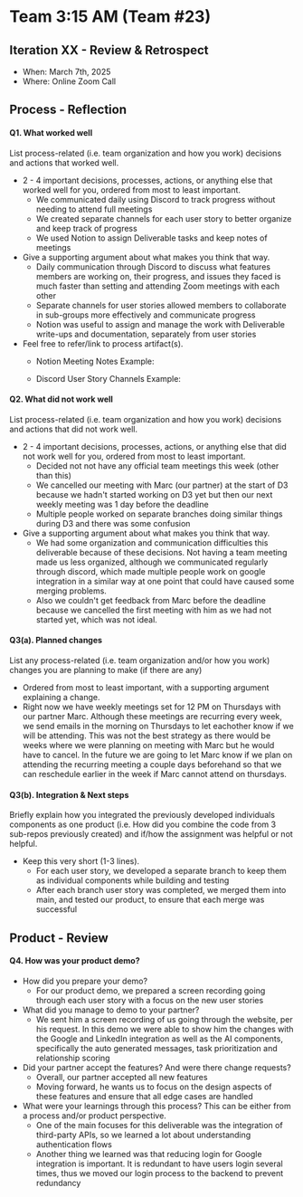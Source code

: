 # **Team 3:15 AM (Team \#23)**

## **Iteration XX \- Review & Retrospect**

* When: March 7th, 2025  
* Where: Online Zoom Call

## **Process \- Reflection**

#### **Q1. What worked well**

List process-related (i.e. team organization and how you work) decisions and actions that worked well.

* 2 \- 4 important decisions, processes, actions, or anything else that worked well for you, ordered from most to least important.  
  * We communicated daily using Discord to track progress without needing to attend full meetings  
  * We created separate channels for each user story to better organize and keep track of progress  
  * We used Notion to assign Deliverable tasks and keep notes of meetings  
* Give a supporting argument about what makes you think that way.  
  * Daily communication through Discord to discuss what features members are working on, their progress, and issues they faced is much faster than setting and attending Zoom meetings with each other  
  * Separate channels for user stories allowed members to collaborate in sub-groups more effectively and communicate progress  
  * Notion was useful to assign and manage the work with Deliverable write-ups and documentation, separately from user stories  
* Feel free to refer/link to process artifact(s).  
  * Notion Meeting Notes Example:
    
  * Discord User Story Channels Example:
    
    

#### **Q2. What did not work well**

List process-related (i.e. team organization and how you work) decisions and actions that did not work well.

* 2 \- 4 important decisions, processes, actions, or anything else that did not work well for you, ordered from most to least important.  
  * Decided not not have any official team meetings this week (other than this)  
  * We cancelled our meeting with Marc (our partner) at the start of D3 because we hadn't started working on D3 yet but then our next weekly meeting was 1 day before the deadline  
  * Multiple people worked on separate branches doing similar things during D3 and there was some confusion  
* Give a supporting argument about what makes you think that way.  
  * We had some organization and communication difficulties this deliverable because of these decisions. Not having a team meeting made us less organized, although we communicated regularly through discord, which made multiple people work on google integration in a similar way at one point that could have caused some merging problems.   
  * Also we couldn't get feedback from Marc before the deadline because we cancelled the first meeting with him as we had not started yet, which was not ideal.

#### **Q3(a). Planned changes**

List any process-related (i.e. team organization and/or how you work) changes you are planning to make (if there are any)

* Ordered from most to least important, with a supporting argument explaining a change.  
* Right now we have weekly meetings set for 12 PM on Thursdays with our partner Marc. Although these meetings are recurring every week, we send emails in the morning on Thursdays to let eachother know if we will be attending. This was not the best strategy as there would be weeks where we were planning on meeting with Marc but he would have to cancel. In the future we are going to let Marc know if we plan on attending the recurring meeting a couple days beforehand so that we can reschedule earlier in the week if Marc cannot attend on thursdays.

#### **Q3(b). Integration & Next steps**

Briefly explain how you integrated the previously developed individuals components as one product (i.e. How did you combine the code from 3 sub-repos previously created) and if/how the assignment was helpful or not helpful.

* Keep this very short (1-3 lines).  
  * For each user story, we developed a separate branch to keep them as individual components while building and testing  
  * After each branch user story was completed, we merged them into main, and tested our product, to ensure that each merge was successful

## **Product \- Review**

#### **Q4. How was your product demo?**

* How did you prepare your demo?  
  * For our product demo, we prepared a screen recording going through each user story with a focus on the new user stories  
* What did you manage to demo to your partner?  
  * We sent him a screen recording of us going through the website, per his request. In this demo we were able to show him the changes with the Google and LinkedIn integration as well as the AI components, specifically the auto generated messages, task prioritization and relationship scoring  
* Did your partner accept the features? And were there change requests?  
  * Overall, our partner accepted all new features  
  * Moving forward, he wants us to focus on the design aspects of these features and ensure that all edge cases are handled  
* What were your learnings through this process? This can be either from a process and/or product perspective.  
  * One of the main focuses for this deliverable was the integration of third-party APIs, so we learned a lot about understanding authentication flows  
  * Another thing we learned was that reducing login for Google integration is important. It is redundant to have users login several times, thus we moved our login process to the backend to prevent redundancy
